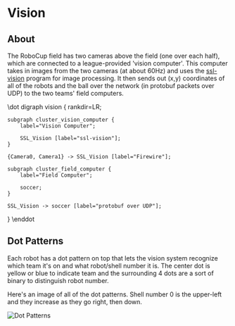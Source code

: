 
# Vision

## About

The RoboCup field has two cameras above the field (one over each half), which are connected to a league-provided 'vision computer'.  This computer takes in images from the two cameras (at about 60Hz) and uses the [ssl-vision](https://code.google.com/p/ssl-vision/) program for image processing.  It then sends out (x,y) coordinates of all of the robots and the ball over the network (in protobuf packets over UDP) to the two teams' field computers.

\dot
digraph vision {
	rankdir=LR;

	subgraph cluster_vision_computer {
		label="Vision Computer";

		SSL_Vision [label="ssl-vision"];
	}

	{Camera0, Camera1} -> SSL_Vision [label="Firewire"];

	subgraph cluster_field_computer {
		label="Field Computer";

		soccer;
	}

	SSL_Vision -> soccer [label="protobuf over UDP"];
}
\enddot


## Dot Patterns

Each robot has a dot pattern on top that lets the vision system recognize which team it's on and what robot/shell number it is.  The center dot is yellow or blue to indicate team and the surrounding 4 dots are a sort of binary to distinguish robot number.

Here's an image of all of the dot patterns.  Shell number 0 is the upper-left and they increase as they go right, then down.

![Dot Patterns](dot_patterns.png)

